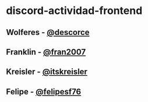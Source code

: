 # discord-actividad-frontend

## Wolferes - [@descorce](https://github.com/descorce/)

## Franklin - [@fran2007](https://github.com/Fran2007/)

## Kreisler - [@itskreisler](https://github.com/itskreisler/)

## Felipe - [@felipesf76](https://github.com/Felipesf76)
